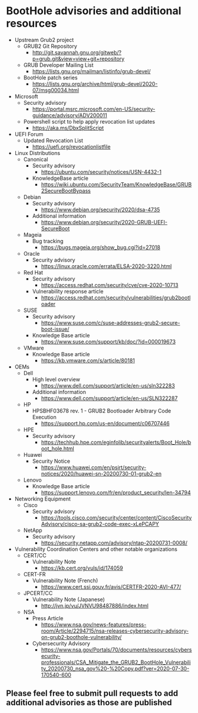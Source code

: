 # BootHole advisories and additional resources

- Upstream Grub2 project
	- GRUB2 Git Repository
		- http://git.savannah.gnu.org/gitweb/?p=grub.git&view=view+git+repository
	- GRUB Developer Mailing List
		- https://lists.gnu.org/mailman/listinfo/grub-devel/
	- BootHole patch series
		- https://lists.gnu.org/archive/html/grub-devel/2020-07/msg00034.html
- Microsoft
	- Security advisory
		- https://portal.msrc.microsoft.com/en-US/security-guidance/advisory/ADV200011
	- Powershell script to help apply revocation list updates
		- https://aka.ms/DbxSplitScript
- UEFI Forum
	- Updated Revocation List
		- https://uefi.org/revocationlistfile
- Linux Distributions
	- Canonical
		- Security advisory
			- https://ubuntu.com/security/notices/USN-4432-1 
		- KnowledgeBase article
			- https://wiki.ubuntu.com/SecurityTeam/KnowledgeBase/GRUB2SecureBootBypass
	- Debian
		- Security advisory
			- https://www.debian.org/security/2020/dsa-4735
		- Additional information
			- https://www.debian.org/security/2020-GRUB-UEFI-SecureBoot 
	- Mageia
		- Bug tracking
			- https://bugs.mageia.org/show_bug.cgi?id=27018
	- Oracle
		- Security advisory
			- https://linux.oracle.com/errata/ELSA-2020-3220.html
	- Red Hat
		- Security advisory
			- https://access.redhat.com/security/cve/cve-2020-10713
		- Vulnerability response article
			- https://access.redhat.com/security/vulnerabilities/grub2bootloader
	- SUSE
		- Security advisory
			- https://www.suse.com/c/suse-addresses-grub2-secure-boot-issue/
		- Knowledge Base article
			- https://www.suse.com/support/kb/doc/?id=000019673
	- VMware
		- Knowledge Base article
			- https://kb.vmware.com/s/article/80181
- OEMs
	- Dell
		- High level overview
			- https://www.dell.com/support/article/en-us/sln322283
		- Additional information
			- https://www.dell.com/support/article/en-us/SLN322287
	- HP
		- HPSBHF03678 rev. 1 - GRUB2 Bootloader Arbitrary Code Execution
			- https://support.hp.com/us-en/document/c06707446
	- HPE
		- Security advisory
			- https://techhub.hpe.com/eginfolib/securityalerts/Boot_Hole/boot_hole.html
	- Huawei
		- Security Notice
			- https://www.huawei.com/en/psirt/security-notices/2020/huawei-sn-20200730-01-grub2-en
	- Lenovo
		- Knowledge Base article
			- https://support.lenovo.com/fr/en/product_security/len-34794
- Networking Equipment
	- Cisco
		- Security advisory
			- https://tools.cisco.com/security/center/content/CiscoSecurityAdvisory/cisco-sa-grub2-code-exec-xLePCAPY
	- NetApp
		- Security advisory
			- https://security.netapp.com/advisory/ntap-20200731-0008/
- Vulnerability Coordination Centers and other notable organizations
	- CERT/CC
		- Vulnerability Note
			- https://kb.cert.org/vuls/id/174059
	- CERT-FR
		- Vulnerability Note (French)
			- https://www.cert.ssi.gouv.fr/avis/CERTFR-2020-AVI-477/
	- JPCERT/CC
		- Vulnerability Note (Japanese)
			- http://jvn.jp/vu/JVNVU98487886/index.html
	- NSA
		- Press Article
			- https://www.nsa.gov/news-features/press-room/Article/2294715/nsa-releases-cybersecurity-advisory-on-grub2-boothole-vulnerability/
		- Cybersecurity Advisory
			- https://www.nsa.gov/Portals/70/documents/resources/cybersecurity-professionals/CSA_Mitigate_the_GRUB2_BootHole_Vulnerability_20200730_nsa_gov%20-%20Copy.pdf?ver=2020-07-30-170540-600

## Please feel free to submit pull requests to add additional advisories as those are published
